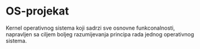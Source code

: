 # OS-projekat
Kernel operativnog sistema koji sadrzi sve osnovne funkconalnosti, napravljen sa ciljem boljeg razumijevanja principa rada jednog operativnog sistema.
